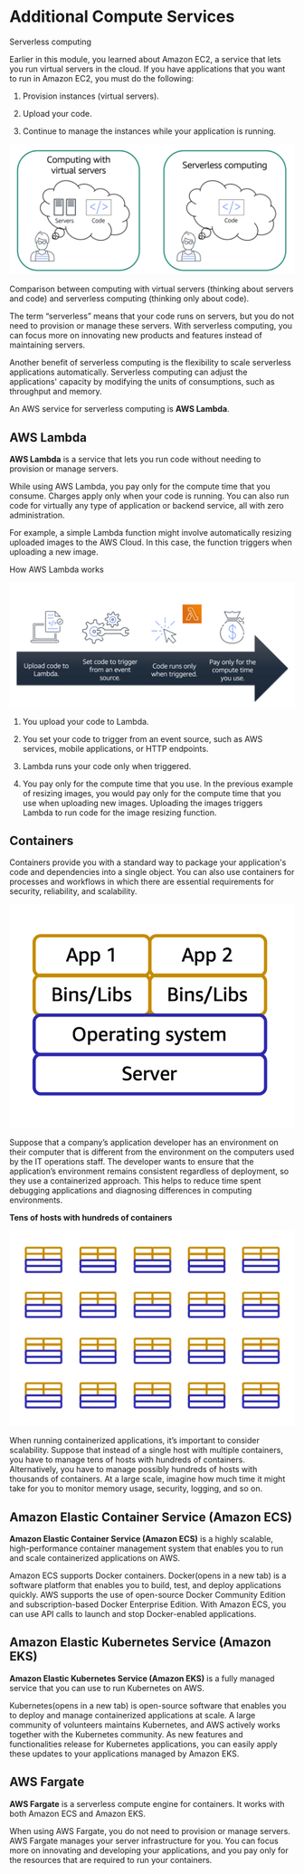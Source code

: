 # Additional Compute Services

Serverless computing

Earlier in this module, you learned about Amazon EC2, a service that lets you run virtual servers in the cloud. If you have applications that you want to run in Amazon EC2, you must do the following:

1. Provision instances (virtual servers).

2. Upload your code.

3. Continue to manage the instances while your application is running.

![Alt text](NOBtXyg_SNAKPyb__AKDPOn1ZYEHZsxk4.png)

Comparison between computing with virtual servers (thinking about servers and code) and serverless computing (thinking only about code).

The term “serverless” means that your code runs on servers, but you do not need to provision or manage these servers. With serverless computing, you can focus more on innovating new products and features instead of maintaining servers.

Another benefit of serverless computing is the flexibility to scale serverless applications automatically. Serverless computing can adjust the applications' capacity by modifying the units of consumptions, such as throughput and memory.

An AWS service for serverless computing is **AWS Lambda**.

## AWS Lambda

**AWS Lambda** is a service that lets you run code without needing to provision or manage servers.

While using AWS Lambda, you pay only for the compute time that you consume. Charges apply only when your code is running. You can also run code for virtually any type of application or backend service, all with zero administration.

For example, a simple Lambda function might involve automatically resizing uploaded images to the AWS Cloud. In this case, the function triggers when uploading a new image.

How AWS Lambda works

![Alt text](JTriNNcmEv2XMp2v_ssdAdxlZRBGG7c57.png)

1. You upload your code to Lambda.

2. You set your code to trigger from an event source, such as AWS services, mobile applications, or HTTP endpoints.

3. Lambda runs your code only when triggered.

4. You pay only for the compute time that you use. In the previous example of resizing images, you would pay only for the compute time that you use when uploading new images. Uploading the images triggers Lambda to run code for the image resizing function.

## Containers

Containers provide you with a standard way to package your application's code and dependencies into a single object. You can also use containers for processes and workflows in which there are essential requirements for security, reliability, and scalability.

![Alt text](hP2QyfIAz7vhv9Jt_7jggaa5M5lJjqD4C.png)

Suppose that a company’s application developer has an environment on their computer that is different from the environment on the computers used by the IT operations staff. The developer wants to ensure that the application’s environment remains consistent regardless of deployment, so they use a containerized approach. This helps to reduce time spent debugging applications and diagnosing differences in computing environments.

**Tens of hosts with hundreds of containers**

![Alt text](MCawIQfnCAFYjH03_NhEzcyIRhTwGSMdk.png)

When running containerized applications, it’s important to consider scalability. Suppose that instead of a single host with multiple containers, you have to manage tens of hosts with hundreds of containers. Alternatively, you have to manage possibly hundreds of hosts with thousands of containers. At a large scale, imagine how much time it might take for you to monitor memory usage, security, logging, and so on.

## Amazon Elastic Container Service (Amazon ECS)

**Amazon Elastic Container Service (Amazon ECS)** is a highly scalable, high-performance container management system that enables you to run and scale containerized applications on AWS. 

Amazon ECS supports Docker containers. Docker(opens in a new tab) is a software platform that enables you to build, test, and deploy applications quickly. AWS supports the use of open-source Docker Community Edition and subscription-based Docker Enterprise Edition. With Amazon ECS, you can use API calls to launch and stop Docker-enabled applications.

## Amazon Elastic Kubernetes Service (Amazon EKS)

**Amazon Elastic Kubernetes Service (Amazon EKS)** is a fully managed service that you can use to run Kubernetes on AWS. 

Kubernetes(opens in a new tab) is open-source software that enables you to deploy and manage containerized applications at scale. A large community of volunteers maintains Kubernetes, and AWS actively works together with the Kubernetes community. As new features and functionalities release for Kubernetes applications, you can easily apply these updates to your applications managed by Amazon EKS.

## AWS Fargate

**AWS Fargate** is a serverless compute engine for containers. It works with both Amazon ECS and Amazon EKS.

When using AWS Fargate, you do not need to provision or manage servers. AWS Fargate manages your server infrastructure for you. You can focus more on innovating and developing your applications, and you pay only for the resources that are required to run your containers.

